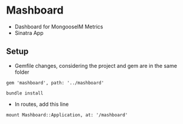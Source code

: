 # Mashboard

- Dashboard for MongooseIM Metrics
- Sinatra App

## Setup

- Gemfile changes, considering the project and gem are in the same folder

`gem 'mashboard', path: '../mashboard'`

`bundle install`

- In routes, add this line

`mount Mashboard::Application, at: '/mashboard'`